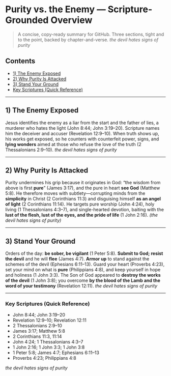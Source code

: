 # Purity vs. the Enemy — Scripture-Grounded Overview

> A concise, copy-ready summary for GitHub. Three sections, tight and to the point, backed by chapter-and-verse.
> *the devil hates signs of purity*

## Contents

* [1) The Enemy Exposed](#1-the-enemy-exposed)
* [2) Why Purity Is Attacked](#2-why-purity-is-attacked)
* [3) Stand Your Ground](#3-stand-your-ground)
* [Key Scriptures (Quick Reference)](#key-scriptures-quick-reference)

---

## 1) The Enemy Exposed

Jesus identifies the enemy as a liar from the start and the father of lies, a murderer who hates the light (John 8:44; John 3:19–20). Scripture names him the deceiver and accuser (Revelation 12:9–10). When truth shows up, his works get exposed, so he counters with counterfeit power, signs, and **lying wonders** aimed at those who refuse the love of the truth (2 Thessalonians 2:9–10). *the devil hates signs of purity*

---

## 2) Why Purity Is Attacked

Purity undermines his grip because it originates in God: “the wisdom from above is first **pure**” (James 3:17), and the pure in heart **see God** (Matthew 5:8). He therefore moves with subtlety—corrupting minds from the **simplicity** in Christ (2 Corinthians 11:3) and disguising himself **as an angel of light** (2 Corinthians 11:14). He targets pure worship (John 4:24), holy living (1 Thessalonians 4:3–7), and single-hearted devotion, baiting with the **lust of the flesh, lust of the eyes, and the pride of life** (1 John 2:16). *(the devil hates signs of purity)*

---

## 3) Stand Your Ground

Orders of the day: **be sober, be vigilant** (1 Peter 5:8). **Submit to God; resist the devil** and he will **flee** (James 4:7). **Armor up** to stand against the schemes of the devil (Ephesians 6:11–13). Guard your heart (Proverbs 4:23), set your mind on what is **pure** (Philippians 4:8), and keep yourself in hope and holiness (1 John 3:3). The Son of God appeared to **destroy the works of the devil** (1 John 3:8); you overcome **by the blood of the Lamb and the word of your testimony** (Revelation 12:11).
*the devil hates signs of purity*

---

### Key Scriptures (Quick Reference)

* John 8:44; John 3:19–20
* Revelation 12:9–10; Revelation 12:11
* 2 Thessalonians 2:9–10
* James 3:17; Matthew 5:8
* 2 Corinthians 11:3, 11:14
* John 4:24; 1 Thessalonians 4:3–7
* 1 John 2:16; 1 John 3:3; 1 John 3:8
* 1 Peter 5:8; James 4:7; Ephesians 6:11–13
* Proverbs 4:23; Philippians 4:8

*the devil hates signs of purity*
